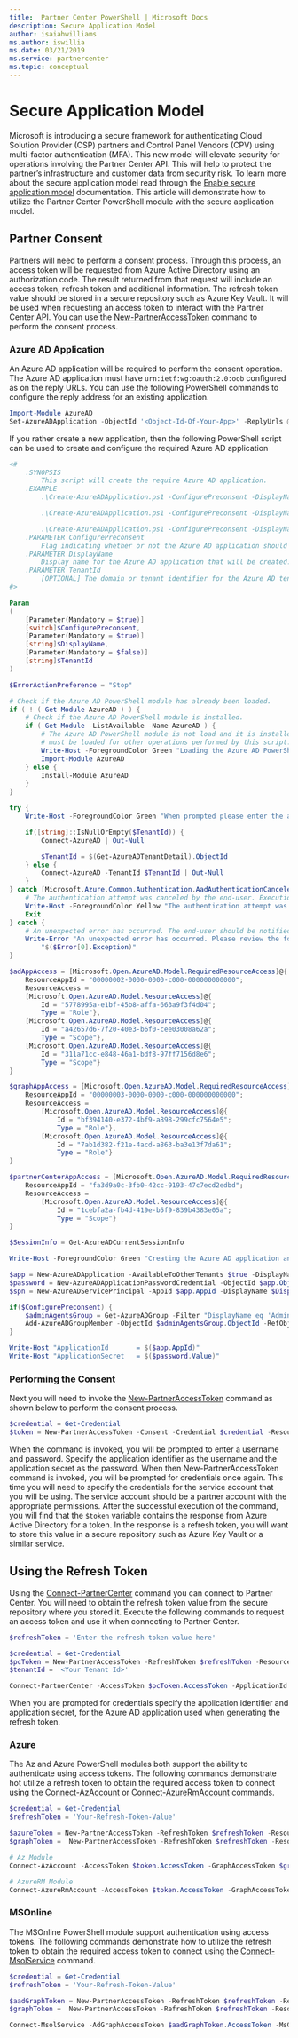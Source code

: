 ```yaml
---
title:  Partner Center PowerShell | Microsoft Docs
description: Secure Application Model
author: isaiahwilliams
ms.author: iswillia
ms.date: 03/21/2019
ms.service: partnercenter
ms.topic: conceptual
---
```


# Secure Application Model

Microsoft is introducing a secure framework for authenticating Cloud Solution Provider (CSP) partners and Control Panel Vendors (CPV) using multi-factor authentication (MFA). This new model will elevate security for operations involving the Partner Center API. This will help to protect the partner’s infrastructure and customer data from security risk. To learn more about the secure application model read through the [Enable secure application model](https://docs.microsoft.com/partner-center/develop/enable-secure-app-model) documentation. This article will demonstrate how to utilize the Partner Center PowerShell module with the secure application model.

## Partner Consent

Partners will need to perform a consent process. Through this process, an access token will be requested from Azure Active Directory using an authorization code. The result returned from that request will include an access token, refresh token and additional information. The refresh token value should be stored in a secure repository such as Azure Key Vault. It will be used when requesting an access token to interact with the Partner Center API. You can use the [New-PartnerAccessToken](https://docs.microsoft.com/powershell/module/partnercenter/new-partneraccesstoken) command to perform the consent process.

### Azure AD Application

An Azure AD application will be required to perform the consent operation. The Azure AD application must have `urn:ietf:wg:oauth:2.0:oob` configured as on the reply URLs. You can use the following PowerShell commands to configure the reply address for an existing application.

```powershell
Import-Module AzureAD
Set-AzureADApplication -ObjectId '<Object-Id-Of-Your-App>' -ReplyUrls @("urn:ietf:wg:oauth:2.0:oob")
```

If you rather create a new application, then the following PowerShell script can be used to create and configure the required Azure AD application

```powershell
<#
    .SYNOPSIS
        This script will create the require Azure AD application.
    .EXAMPLE
        .\Create-AzureADApplication.ps1 -ConfigurePreconsent -DisplayName "Partner Center Web App"

        .\Create-AzureADApplication.ps1 -ConfigurePreconsent -DisplayName "Partner Center Web App" -TenantId eb210c1e-b697-4c06-b4e3-8b104c226b9a

        .\Create-AzureADApplication.ps1 -ConfigurePreconsent -DisplayName "Partner Center Web App" -TenantId tenant01.onmicrosoft.com
    .PARAMETER ConfigurePreconsent
        Flag indicating whether or not the Azure AD application should be configured for preconsent.
    .PARAMETER DisplayName
        Display name for the Azure AD application that will be created.
    .PARAMETER TenantId
        [OPTIONAL] The domain or tenant identifier for the Azure AD tenant that should be utilized to create the various resources.
#>

Param
(
    [Parameter(Mandatory = $true)]
    [switch]$ConfigurePreconsent,
    [Parameter(Mandatory = $true)]
    [string]$DisplayName,
    [Parameter(Mandatory = $false)]
    [string]$TenantId
)

$ErrorActionPreference = "Stop"

# Check if the Azure AD PowerShell module has already been loaded.
if ( ! ( Get-Module AzureAD ) ) {
    # Check if the Azure AD PowerShell module is installed.
    if ( Get-Module -ListAvailable -Name AzureAD ) {
        # The Azure AD PowerShell module is not load and it is installed. This module
        # must be loaded for other operations performed by this script.
        Write-Host -ForegroundColor Green "Loading the Azure AD PowerShell module..."
        Import-Module AzureAD
    } else {
        Install-Module AzureAD
    }
}

try {
    Write-Host -ForegroundColor Green "When prompted please enter the appropriate credentials..."

    if([string]::IsNullOrEmpty($TenantId)) {
        Connect-AzureAD | Out-Null

        $TenantId = $(Get-AzureADTenantDetail).ObjectId
    } else {
        Connect-AzureAD -TenantId $TenantId | Out-Null
    }
} catch [Microsoft.Azure.Common.Authentication.AadAuthenticationCanceledException] {
    # The authentication attempt was canceled by the end-user. Execution of the script should be halted.
    Write-Host -ForegroundColor Yellow "The authentication attempt was canceled. Execution of the script will be halted..."
    Exit
} catch {
    # An unexpected error has occurred. The end-user should be notified so that the appropriate action can be taken.
    Write-Error "An unexpected error has occurred. Please review the following error message and try again." `
        "$($Error[0].Exception)"
}

$adAppAccess = [Microsoft.Open.AzureAD.Model.RequiredResourceAccess]@{
    ResourceAppId = "00000002-0000-0000-c000-000000000000";
    ResourceAccess =
    [Microsoft.Open.AzureAD.Model.ResourceAccess]@{
        Id = "5778995a-e1bf-45b8-affa-663a9f3f4d04";
        Type = "Role"},
    [Microsoft.Open.AzureAD.Model.ResourceAccess]@{
        Id = "a42657d6-7f20-40e3-b6f0-cee03008a62a";
        Type = "Scope"},
    [Microsoft.Open.AzureAD.Model.ResourceAccess]@{
        Id = "311a71cc-e848-46a1-bdf8-97ff7156d8e6";
        Type = "Scope"}
}

$graphAppAccess = [Microsoft.Open.AzureAD.Model.RequiredResourceAccess]@{
    ResourceAppId = "00000003-0000-0000-c000-000000000000";
    ResourceAccess =
        [Microsoft.Open.AzureAD.Model.ResourceAccess]@{
            Id = "bf394140-e372-4bf9-a898-299cfc7564e5";
            Type = "Role"},
        [Microsoft.Open.AzureAD.Model.ResourceAccess]@{
            Id = "7ab1d382-f21e-4acd-a863-ba3e13f7da61";
            Type = "Role"}
}

$partnerCenterAppAccess = [Microsoft.Open.AzureAD.Model.RequiredResourceAccess]@{
    ResourceAppId = "fa3d9a0c-3fb0-42cc-9193-47c7ecd2edbd";
    ResourceAccess =
        [Microsoft.Open.AzureAD.Model.ResourceAccess]@{
            Id = "1cebfa2a-fb4d-419e-b5f9-839b4383e05a";
            Type = "Scope"}
}

$SessionInfo = Get-AzureADCurrentSessionInfo

Write-Host -ForegroundColor Green "Creating the Azure AD application and related resources..."

$app = New-AzureADApplication -AvailableToOtherTenants $true -DisplayName $DisplayName -IdentifierUris "https://$($SessionInfo.TenantDomain)/$((New-Guid).ToString())" -RequiredResourceAccess $adAppAccess, $graphAppAccess, $partnerCenterAppAccess -ReplyUrls @("urn:ietf:wg:oauth:2.0:oob")
$password = New-AzureADApplicationPasswordCredential -ObjectId $app.ObjectId
$spn = New-AzureADServicePrincipal -AppId $app.AppId -DisplayName $DisplayName

if($ConfigurePreconsent) {
    $adminAgentsGroup = Get-AzureADGroup -Filter "DisplayName eq 'AdminAgents'"
    Add-AzureADGroupMember -ObjectId $adminAgentsGroup.ObjectId -RefObjectId $spn.ObjectId
}

Write-Host "ApplicationId       = $($app.AppId)"
Write-Host "ApplicationSecret   = $($password.Value)"
```

### Performing the Consent

Next you will need to invoke the [New-PartnerAccessToken](https://docs.microsoft.com/powershell/module/partnercenter/new-partneraccesstoken) command as shown below to perform the consent process.

```powershell
$credential = Get-Credential
$token = New-PartnerAccessToken -Consent -Credential $credential -Resource https://api.partnercenter.microsoft.com
```

When the command is invoked, you will be prompted to enter a username and password. Specify the application identifier as the username and the application secret as the password. When then New-PartnerAccessToken command is invoked, you will be prompted for credentials once again. This time you will need to specify the credentials for the service account that you will be using. The service account should be a partner account with the appropriate permissions. After the successful execution of the command, you will find that the `$token` variable contains the response from Azure Active Directory for a token. In the response is a refresh token, you will want to store this value in a secure repository such as Azure Key Vault or a similar service.

## Using the Refresh Token

Using the [Connect-PartnerCenter](https://docs.microsoft.com/powershell/module/partnercenter/connect-partnercenter) command you can connect to Partner Center. You will need to obtain the refresh token value from the secure repository where you stored it. Execute the following commands to request an access token and use it when connecting to Partner Center.

```powershell
$refreshToken = 'Enter the refresh token value here'

$credential = Get-Credential
$pcToken = New-PartnerAccessToken -RefreshToken $refreshToken -Resource https://api.partnercenter.microsoft.com -Credential $credential
$tenantId = '<Your Tenant Id>'

Connect-PartnerCenter -AccessToken $pcToken.AccessToken -ApplicationId $appId -TenantId $tenantId
```

When you are prompted for credentials specify the application identifier and application secret, for the Azure AD application used when generating the refresh token.

### Azure

The Az and Azure PowerShell modules both support the ability to authenticate using access tokens. The following commands demonstrate hot utilize a refresh token to obtain the required access token to connect using the [Connect-AzAccount](https://docs.microsoft.com/powershell/module/az.accounts/connect-azaccount) or [Connect-AzureRmAccount](https://docs.microsoft.com/powershell/module/azurerm.profile/connect-azurermaccount) commands.

```powershell
$credential = Get-Credential
$refreshToken = 'Your-Refresh-Token-Value'

$azureToken = New-PartnerAccessToken -RefreshToken $refreshToken -Resource https://management.azure.com/ -Credential $credential
$graphToken =  New-PartnerAccessToken -RefreshToken $refreshToken -Resource https://graph.microsoft.com -Credential $credential

# Az Module
Connect-AzAccount -AccessToken $token.AccessToken -GraphAccessToken $graphToken.AccessToken -TenantId '<TenantId>'

# AzureRM Module
Connect-AzureRmAccount -AccessToken $token.AccessToken -GraphAccessToken $graphToken.AccessToken -TenantId '<TenantId>'
```

### MSOnline

The MSOnline PowerShell module support authentication using access tokens. The following commands demonstrate how to utilize the refresh token to obtain the required access token to connect using the [Connect-MsolService](https://docs.microsoft.com/powershell/module/msonline/connect-msolservice) command.

```powershell
$credential = Get-Credential
$refreshToken = 'Your-Refresh-Token-Value'

$aadGraphToken = New-PartnerAccessToken -RefreshToken $refreshToken -Resource https://graph.windows.net -Credential $credential
$graphToken =  New-PartnerAccessToken -RefreshToken $refreshToken -Resource https://graph.microsoft.com -Credential $credential

Connect-MsolService -AdGraphAccessToken $aadGraphToken.AccessToken -MsGraphAccessToken $graphToken.AccessToken
```
